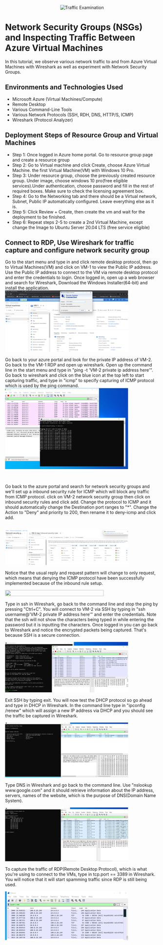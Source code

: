 <p align="center">
<img src="https://i.imgur.com/Ua7udoS.png" alt="Traffic Examination"/>
</p>

<h1>Network Security Groups (NSGs) and Inspecting Traffic Between Azure Virtual Machines</h1>
In this tutorial, we observe various network traffic to and from Azure Virtual Machines with Wireshark as well as experiment with Network Security Groups. <br />


<h2>Environments and Technologies Used</h2>

- Microsoft Azure (Virtual Machines/Compute)
- Remote Desktop
- Various Command-Line Tools
- Various Network Protocols (SSH, RDH, DNS, HTTP/S, ICMP)
- Wireshark (Protocol Analyzer)


<h2> Deployment Steps of Resource Group and Virtual Machines </h2>

- Step 1: Once logged in Azure home portal. Go to resource group page and create a resource group
- Step 2: Go to Virtual machine and click Create, choose Azure Virtual Machine. the first Virtual Machine(VM) with Windows 10 Pro.
- Step 3: Under resource group, choose the previously created resource group. Under image, choose windows 10 pro(free eligible services).Under authentication, choose password and fill in the
 rest of required boxes.
 Make sure to check the licensing agreement box.
- Step 4: Go to the Networking tab and there should be a Virtual network, Subnet, Public IP automatically configured. Leave everything else as it is.
- Step 5: Click Review + Create, then create the vm and wait for the deployment to be finished.
- Step 6: Repeat steps 2-5 to create a 2nd Virtual Machine, except change the Image to Ubuntu Server 20.04 LTS (free service eligible)

<h2>Connect to RDP, Use Wireshark for traffic capture and configure network security group</h2>

<p>
Go to the start menu and type in and click remote desktop protocol, then go to Virtual Machines(VM) and click on VM-1 to view the Public IP address. Use the Public IP address to connect to the VM via remote desktop protocol and enter the credentials to login. Once logged in, open up a web browser and search for Wireshark, Download the Windows Installer(64-bit) and install the application.
<img src="../images/network-screenshots/VM-1-overview-rdp.png" height="80%" width="80%">
</p>

<p>
Go back to your azure portal and look for the private IP address of VM-2. Go back to the VM-1 RDP and open up wireshark. Open up the command line in the start menu and type in "ping -t 'VM-2 private ip address here'".
Go back to wireshark and click on the blue icon at the top left to start capturing traffic, and type in "icmp" to specify capturing of ICMP protocol which is used by the ping command.
<img src="../images/network-screenshots/wireshark-ping.png" height="80%" width="80%">
</p>
<br />

<p>
Go back to the azure portal and search for network security groups and we'll set up a inbound security rule for ICMP which will block any traffic from ICMP protocol. 
click on VM-2 network security group then click on inbound security rules and click add. Change the protocol to ICMP  and it should automatically change the Destination port ranges to "*".
Change the  Action to "Deny" and priority to 200, then rename it to deny-icmp and click add. 
</p> <br />

<img src="../images/network-screenshots/nsg-deny-icmp.png" height="80%" width="80%">

<p>
Notice that the usual reply and request pattern will change to only request, which means that denying the ICMP protocol have been successfully implemented because of the inbound rule setup.
</p>
<img src="../images/network-screenshots/wireshark-deny-ping" height="80%" width="80%">
<br />

<p>
Type in ssh in Wireshark, go back to the command line and stop the ping by pressing "Ctrl+C". You will connect to VM-2 via SSH by typing in 
"ssh username@'VM-2 private IP address here'" and enter the credentials. Note that the ssh will not show the characters being typed in while entering the password but it is inputting the characters.
Once logged in you can go back to Wireshark and notice the encrypted packets being captured. That's because SSH is a secure connection.
</p>
<img src="../images/network-screenshots/Wireshark-ssh.png" height="80%" width="80%">
<br />

<p>Exit SSH by typing exit. You will now test the DHCP protocol so go ahead and type in DHCP in Wireshark. In the command line type in "ipconfig /renew" which will assign
a new IP address via DHCP and you should see the traffic be captured in Wireshark. </p>
<img src="../images/network-screenshots/wireshark-dhcp.png" height="80%" width="80%">
 <br />

<p>Type DNS in Wireshark and go back to the command line. Use "nslookup www.google.com" and it should retrieve information about the IP address, servers, names of the
 website, which is the purpose of DNS(Domain Name System). </p>
<img src="../images/network-screenshots/wireshark-dns.png" height="80%" width="80%">
<br />

<p>To capture the traffic of RDP(Remote Desktop Protocol), which is what you're using to connect to the VMs, type in tcp.port == 3389 in Wireshark. 
You will notice that it will start spamming traffic since RDP is still being used.</p>
<img src="../images/network-screenshots/wireshark-rdp.png" height="80%" width="80%">
